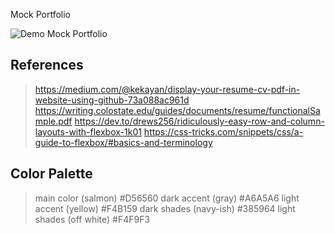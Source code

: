Mock Portfolio

![Demo Mock Portfolio](./assets/images/mock-folio-demo.gif)


## References
> https://medium.com/@kekayan/display-your-resume-cv-pdf-in-website-using-github-73a088ac961d
> https://writing.colostate.edu/guides/documents/resume/functionalSample.pdf
> https://dev.to/drews256/ridiculously-easy-row-and-column-layouts-with-flexbox-1k01
> https://css-tricks.com/snippets/css/a-guide-to-flexbox/#basics-and-terminology

## Color Palette
> main color  (salmon) #D56560
> dark accent (gray) #A6A5A6
> light accent (yellow) #F4B159
> dark shades (navy-ish) #385964
> light shades (off white) #F4F9F3